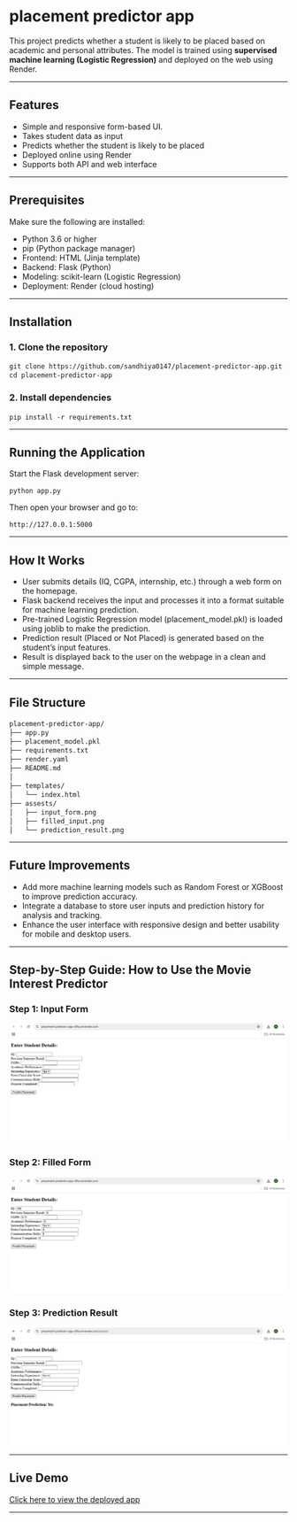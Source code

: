 # placement predictor app

This project predicts whether a student is likely to be placed based on academic and personal attributes. The model is trained using **supervised machine learning (Logistic Regression)** and deployed on the web using Render.

---

## Features

- Simple and responsive form-based UI.
- Takes student data as input
- Predicts whether the student is likely to be placed
- Deployed online using Render
- Supports both API and web interface


---

## Prerequisites

Make sure the following are installed:

- Python 3.6 or higher  
- pip (Python package manager)
- Frontend: HTML (Jinja template)
- Backend: Flask (Python)
- Modeling: scikit-learn (Logistic Regression)
- Deployment: Render (cloud hosting)

---

## Installation

### 1. Clone the repository

```
git clone https://github.com/sandhiya0147/placement-predictor-app.git
cd placement-predictor-app
```

### 2. Install dependencies

```
pip install -r requirements.txt
```

---

## Running the Application

Start the Flask development server:

```
python app.py
```

Then open your browser and go to:

```
http://127.0.0.1:5000
```

---

## How It Works

- User submits details (IQ, CGPA, internship, etc.) through a web form on the homepage.
- Flask backend receives the input and processes it into a format suitable for machine learning prediction.
- Pre-trained Logistic Regression model (placement_model.pkl) is loaded using joblib to make the prediction.
- Prediction result (Placed or Not Placed) is generated based on the student’s input features.
- Result is displayed back to the user on the webpage in a clean and simple message.

---

## File Structure

```
placement-predictor-app/
├── app.py 
├── placement_model.pkl
├── requirements.txt
├── render.yaml
├── README.md 
│
├── templates/
│   └── index.html
├── assests/
│   ├── input_form.png
│   ├── filled_input.png
│   └── prediction_result.png
```

---

## Future Improvements

- Add more machine learning models such as Random Forest or XGBoost to improve prediction accuracy.
- Integrate a database to store user inputs and prediction history for analysis and tracking.
- Enhance the user interface with responsive design and better usability for mobile and desktop users.

---



## Step-by-Step Guide: How to Use the Movie Interest Predictor


### Step 1: Input Form
![Form](assests/input_form.png)  

### Step 2: Filled Form 
![Prediction Result](assests/filled_input.png)  

### Step 3: Prediction Result
![Full Page](assests/prediction_result.png)

---

## Live Demo

[Click here to view the deployed app](https://placement-predictor-app-r0ho.onrender.com/)

---

